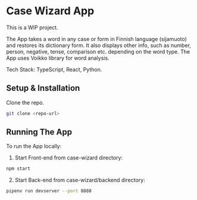 # Case Wizard App

This is a WIP project.

The App takes a word in any case or form in Finnish language (sijamuoto) and restores its dictionary form. It also displays other info, such as number, person, negative, tense, comparison etc. depending on the word type.
The App uses Voikko library for word analysis.

Tech Stack: TypeScript, React, Python.

## Setup & Installation

Clone the repo.

```bash
git clone <repo-url>
```
## Running The App

To run the App locally:

1. Start Front-end from case-wizard directory:
```bash
npm start
```

2. Start Back-end from case-wizard/backend directory:
```bash
pipenv run devserver --port 8888
```